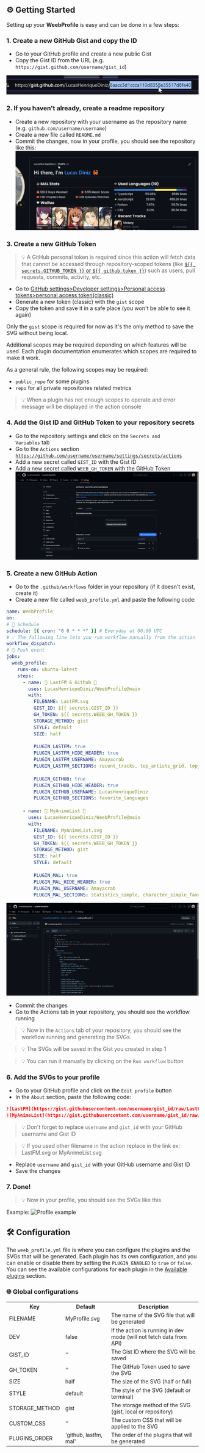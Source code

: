 <!-- SETUP:README @TODO UPDATE THIS -->

## ⚙️ Getting Started

Setting up your <b>WeebProfile</b> is easy and can be done in a few steps:

### 1. Create a new GitHub Gist and copy the ID

- Go to your GitHub profile and create a new public Gist
- Copy the Gist ID from the URL (e.g. `https://gist.github.com/username/gist_id`)

![Gist ID example](/core/src/readme/imgs/gist_id_example.png)

### 2. If you haven't already, create a readme repository

- Create a new repository with your username as the repository name (e.g. `github.com/username/username`)
- Create a new file called `README.md`
- Commit the changes, now in your profile, you should see the repository like this:
  ![Repository example](/core/src/readme/imgs/create_readme_repo.png)

### 3. Create a new GitHub Token

> 💡 A GitHub personal token is required since this action will fetch data that cannot be accessed through repository-scoped tokens (like [`${{ secrets.GITHUB_TOKEN }}` or `${{ github.token }}`](https://docs.github.com/en/actions/security-guides/automatic-token-authentication#about-the-github_token-secret)) such as users, pull requests, commits, activity, etc.

- Go to [GitHub settings>Developer settings>Personal access tokens>personal access token(classic)](https://github.com/settings/tokens)
- Generate a new token (classic) with the `gist` scope
- Copy the token and save it in a safe place (you won't be able to see it again)

Only the `gist` scope is required for now as it's the only method to save the SVG without being local.

Additional scopes may be required depending on which features will be used. Each plugin documentation enumerates which scopes are required to make it work.

As a general rule, the following scopes may be required:

- `public_repo` for some plugins
  <!-- - `read:org` for all organizations related metrics -->
- `repo` for all private repositories related metrics
  <!-- - `read:user` for some private repositories related metrics -->
  <!-- - `read:packages` for some packages related metrics -->
  <!-- - `read:project` for some projects related metrics -->

> 💡 When a plugin has not enough scopes to operate and error message will be displayed in the action console

### 4. Add the Gist ID and GitHub Token to your repository secrets

- Go to the repository settings and click on the <code>Secrets and Variables</code> tab
- Go to the <code>Actions</code> section <code>https://github.com/username/username/settings/secrets/actions</code>
- Add a new secret called `GIST_ID` with the Gist ID
- Add a new secret called `WEEB_GH_TOKEN` with the GitHub Token
  ![Repository secrets](/core/src/readme/imgs/add_secrets_repo.png)

### 5. Create a new GitHub Action

- Go to the `.github/workflows` folder in your repository (if it doesn't exist, create it)
- Create a new file called `weeb_profile.yml` and paste the following code:

```yml
name: WeebProfile
on:
# 🦀 Schedule
schedule: [{ cron: "0 0 * * *" }] # Everyday at 00:00 UTC
# 💡 The following line lets you run workflow manually from the action tab!
workflow_dispatch:
# 🚀 Push event
jobs:
  weeb_profile:
    runs-on: ubuntu-latest
    steps:
      - name: 🦀 LastFM & Github 🦀
        uses: LucasHenriqueDiniz/WeebProfile@main
        with:
          FILENAME: LastFM.svg
          GIST_ID: ${{ secrets.GIST_ID }}
          GH_TOKEN: ${{ secrets.WEEB_GH_TOKEN }}
          STORAGE_METHOD: gist
          STYLE: default
          SIZE: half

          PLUGIN_LASTFM: true
          PLUGIN_LASTFM_HIDE_HEADER: true
          PLUGIN_LASTFM_USERNAME: Amayacrab
          PLUGIN_LASTFM_SECTIONS: recent_tracks, top_artists_grid, top_albums_grid

          PLUGIN_GITHUB: true
          PLUGIN_GITHUB_HIDE_HEADER: true
          PLUGIN_GITHUB_USERNAME: LucasHenriqueDiniz
          PLUGIN_GITHUB_SECTIONS: favorite_languages

      - name: 🦀 MyAnimeList 🦀
        uses: LucasHenriqueDiniz/WeebProfile@main
        with:
          FILENAME: MyAnimeList.svg
          GIST_ID: ${{ secrets.GIST_ID }}
          GH_TOKEN: ${{ secrets.WEEB_GH_TOKEN }}
          STORAGE_METHOD: gist
          SIZE: half
          STYLE: default

          PLUGIN_MAL: true
          PLUGIN_MAL_HIDE_HEADER: true
          PLUGIN_MAL_USERNAME: Amayacrab
          PLUGIN_MAL_SECTIONS: statistics_simple, character_simple_favorites, anime_favorites
```

![Repository workflow](/core/src/readme/imgs/workflow_example.png)

- Commit the changes
- Go to the Actions tab in your repository, you should see the workflow running

> 💡 Now in the `Actions` tab of your repository, you should see the workflow running and generating the SVGs.

> 💡 The SVGs will be saved in the Gist you created in step 1

> 💡 You can run it manually by clicking on the `Run workflow` button

### 6. Add the SVGs to your profile

- Go to your GitHub profile and click on the `Edit profile` button
- In the `About` section, paste the following code:

```md
![LastFM](https://gist.githubusercontent.com/username/gist_id/raw/LastFM.svg)
![MyAnimeList](https://gist.githubusercontent.com/username/gist_id/raw/MyAnimeList.svg)
```

> 💡 Don't forget to replace `username` and `gist_id` with your GitHub username and Gist ID

> 💡 If you used other filename in the action replace in the link ex: LastFM.svg or MyAnimeList.svg

- Replace `username` and `gist_id` with your GitHub username and Gist ID
- Save the changes

### 7. Done!

> 💡 Now in your profile, you should see the SVGs like this

Example:
![Profile example](/core/src/readme/imgs/profile_example.png)

<!-- CONFIGS -->

## 🛠️ Configuration

The `weeb_profile.yml` file is where you can configure the plugins and the SVGs that will be generated.
Each plugin has its own configuration, and you can enable or disable them by setting the `PLUGIN_ENABLED` to `true` or `false`.
You can see the available configurations for each plugin in the [Available plugins](#-available-plugins) section.

### 🌐 Global configurations

<table>
  <tr>
    <th>Key</th>
    <th>Default</th>
    <th>Description</th>
  </tr>
  <tr>
    <td>FILENAME</td>
    <td>MyProfile.svg</td>
    <td>The name of the SVG file that will be generated</td>
  </tr>
  <tr>
    <td>DEV</td>
    <td>false</td>
    <td>If the action is running in dev mode (will not fetch data from API)</td>
  </tr>
  <tr>
    <td>GIST_ID</td>
    <td>''</td>
    <td>The Gist ID where the SVG will be saved</td>
  </tr>
  <tr>
    <td>GH_TOKEN</td>
    <td>''</td>
    <td>The GitHub Token used to save the SVG</td>
  </tr>
  <tr>
    <td>SIZE</td>
    <td>half</td>
    <td>The size of the SVG (half or full)</td>
  </tr>
  <tr>
    <td>STYLE</td>
    <td>default</td>
    <td>The style of the SVG (default or terminal)</td>
  </tr>
  <tr>
    <td>STORAGE_METHOD</td>
    <td>gist</td>
    <td>The storage method of the SVG (gist, local or repository)</td>
  </tr>
  <tr>
    <td>CUSTOM_CSS</td>
    <td>''</td>
    <td>The custom CSS that will be applied to the SVG</td>
  </tr>
  <tr>
    <td>PLUGINS_ORDER</td>
    <td>'github, lastfm, mal'</td>
    <td>The order of the plugins that will be generated</td>
  </tr>
</table>
